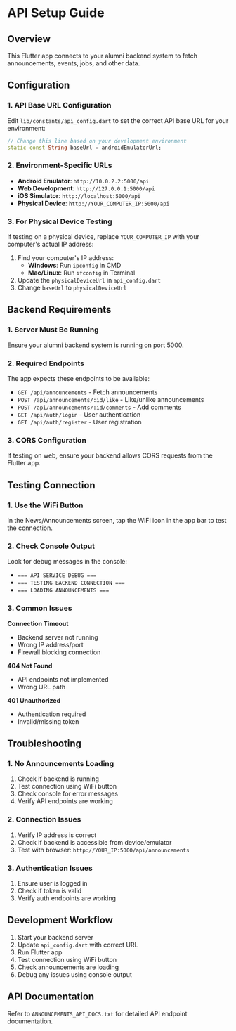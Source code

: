 # API Setup Guide

## Overview
This Flutter app connects to your alumni backend system to fetch announcements, events, jobs, and other data.

## Configuration

### 1. API Base URL Configuration
Edit `lib/constants/api_config.dart` to set the correct API base URL for your environment:

```dart
// Change this line based on your development environment
static const String baseUrl = androidEmulatorUrl;
```

### 2. Environment-Specific URLs

- **Android Emulator**: `http://10.0.2.2:5000/api`
- **Web Development**: `http://127.0.0.1:5000/api`
- **iOS Simulator**: `http://localhost:5000/api`
- **Physical Device**: `http://YOUR_COMPUTER_IP:5000/api`

### 3. For Physical Device Testing
If testing on a physical device, replace `YOUR_COMPUTER_IP` with your computer's actual IP address:

1. Find your computer's IP address:
   - **Windows**: Run `ipconfig` in CMD
   - **Mac/Linux**: Run `ifconfig` in Terminal
2. Update the `physicalDeviceUrl` in `api_config.dart`
3. Change `baseUrl` to `physicalDeviceUrl`

## Backend Requirements

### 1. Server Must Be Running
Ensure your alumni backend system is running on port 5000.

### 2. Required Endpoints
The app expects these endpoints to be available:

- `GET /api/announcements` - Fetch announcements
- `POST /api/announcements/:id/like` - Like/unlike announcements
- `POST /api/announcements/:id/comments` - Add comments
- `GET /api/auth/login` - User authentication
- `GET /api/auth/register` - User registration

### 3. CORS Configuration
If testing on web, ensure your backend allows CORS requests from the Flutter app.

## Testing Connection

### 1. Use the WiFi Button
In the News/Announcements screen, tap the WiFi icon in the app bar to test the connection.

### 2. Check Console Output
Look for debug messages in the console:
- `=== API SERVICE DEBUG ===`
- `=== TESTING BACKEND CONNECTION ===`
- `=== LOADING ANNOUNCEMENTS ===`

### 3. Common Issues

**Connection Timeout**
- Backend server not running
- Wrong IP address/port
- Firewall blocking connection

**404 Not Found**
- API endpoints not implemented
- Wrong URL path

**401 Unauthorized**
- Authentication required
- Invalid/missing token

## Troubleshooting

### 1. No Announcements Loading
1. Check if backend is running
2. Test connection using WiFi button
3. Check console for error messages
4. Verify API endpoints are working

### 2. Connection Issues
1. Verify IP address is correct
2. Check if backend is accessible from device/emulator
3. Test with browser: `http://YOUR_IP:5000/api/announcements`

### 3. Authentication Issues
1. Ensure user is logged in
2. Check if token is valid
3. Verify auth endpoints are working

## Development Workflow

1. Start your backend server
2. Update `api_config.dart` with correct URL
3. Run Flutter app
4. Test connection using WiFi button
5. Check announcements are loading
6. Debug any issues using console output

## API Documentation
Refer to `ANNOUNCEMENTS_API_DOCS.txt` for detailed API endpoint documentation. 